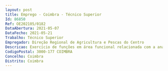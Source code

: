```yaml
--- 
layout: post
title: Emprego - Coimbra - Técnico Superior
Id: 86850
Ref: OE202105/0182
DataAbertura: 2021-05-07
DataFecho: 2021-05-21
Trabalho: Técnico Superior
Empregador: Direção Regional de Agricultura e Pescas do Centro
Descricao: Exercício de funções em área funcional relacionada com a análise e organização de processos para parecer no âmbito da reserva agrícola nacional, visitas de campo, preparação de atas de reuniões.
CodigoPostal: 3000-177 COIMBRA
Concelho: Coimbra
Distrito: Coimbra
--- 
```

